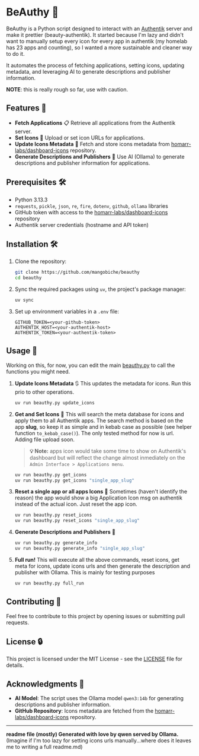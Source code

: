 # BeAuthy 🚀

BeAuthy is a Python script designed to interact with an [Authentik](https://github.com/goauthentik/authentik/) server and make it prettier (beauty-authentik). It started because I'm lazy and didn't want to manually setup every icon for every app in authentik (my homelab has 23 apps and counting), so I wanted a more sustainable and cleaner way to do it. 

It automates the process of fetching applications, setting icons, updating metadata, and leveraging AI to generate descriptions and publisher information.

__NOTE__: this is really rough so far, use with caution.

## Features 🌟

- **Fetch Applications** 📋 Retrieve all applications from the Authentik server.
- **Set Icons** 🎨 Upload or set icon URLs for applications.
- **Update Icons Metadata** 🔄 Fetch and store icons metadata from [homarr-labs/dashboard-icons](https://github.com/homarr-labs/dashboard-icons) repository.
- **Generate Descriptions and Publishers** 🤖 Use AI (Ollama) to generate descriptions and publisher information for applications.

## Prerequisites 🛠️

- Python 3.13.3
- `requests`, `pickle`, `json`, `re`, `fire`, `dotenv`, `github`, `ollama` libraries
- GitHub token with access to the [homarr-labs/dashboard-icons](https://github.com/homarr-labs/dashboard-icons) repository
- Authentik server credentials (hostname and API token)

## Installation 🛠️

1. Clone the repository:
   ```bash
   git clone https://github.com/mangobiche/beauthy
   cd beauthy
   ```

2. Sync the required packages using `uv`, the project's package manager:
   ```bash
   uv sync
   ```

3. Set up environment variables in a `.env` file:
   ```
   GITHUB_TOKEN=<your-github-token>
   AUTHENTIK_HOST=<your-authentik-host>
   AUTHENTIK_TOKEN=<your-authentik-token>
   ```

## Usage 🚀
Working on this, for now, you can edit the main [beauthy.py](./beauthy.py) to call the functions you might need.

1. **Update Icons Metadata** 🔃
    This updates the metadata for icons. Run this prio to other operations.
   ```bash
   uv run beauthy.py update_icons
   ```

2. **Get and Set Icons** 🎨
    This will search the meta database for icons and apply them to all Authentik apps. The search method is based on the app __slug__, so keep it as simple and in kebab case as possible (see helper function ``to_kebab_case()``). The only tested method for now is url. Adding file upload soon.
    
    > **💡 Note:**
   > apps icon would take some time to show on Authentik's dashboard but will reflect the change almost inmediately on the ``Admin Interface > Applications menu``.
   ```bash
   uv run beauthy.py get_icons
   uv run beauthy.py get_icons "single_app_slug"
   ```

3. **Reset a single app or all apps Icons** 🔄
    Sometimes (haven't identify the reason) the app would show a big Application Icon msg on authentik instead of the actual icon. Just reset the app icon.
   ```bash
   uv run beauthy.py reset_icons
   uv run beauthy.py reset_icons "single_app_slug"
   ```

4. **Generate Descriptions and Publishers** 🤖
   ```bash
   uv run beauthy.py generate_info
   uv run beauthy.py generate_info "single_app_slug"   
   ```
5. **Full run!**
   This will execute all the above commands, reset icons, get meta for icons, update icons urls and then generate the description and publisher with Ollama. This is mainly for testing purposes 
   ```bash
   uv run beauthy.py full_run
   ```

## Contributing 👥

Feel free to contribute to this project by opening issues or submitting pull requests.

## License 🔒

This project is licensed under the MIT License - see the [LICENSE](LICENSE) file for details.

## Acknowledgments 🙏

- **AI Model**: The script uses the Ollama model `qwen3:14b` for generating descriptions and publisher information.
- **GitHub Repository**: Icons metadata are fetched from the [homarr-labs/dashboard-icons](https://github.com/homarr-labs/dashboard-icons) repository.

---

**readme file (mostly) Generated with love by qwen served by Ollama.**
(Imagine if I'm too lazy for setting icons urls manually...where does it leaves me to writing a full readme.md)
